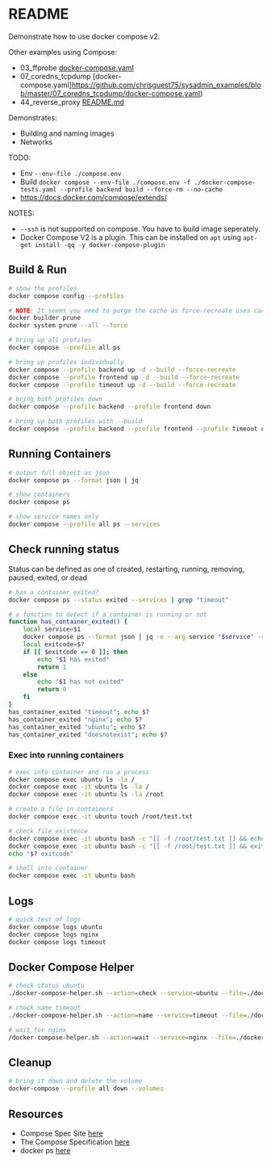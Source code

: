 # README

Demonstrate how to use docker compose v2.  

Other examples using Compose:

* 03_ffprobe [docker-compose.yaml](https://github.com/chrisguest75/mongo_examples/blob/main/03_ffprobe/docker-compose.yaml)
* 07_coredns_tcpdump [docker-compose.yaml]https://github.com/chrisguest75/sysadmin_examples/blob/master/07_coredns_tcpdump/docker-compose.yaml)
* 44_reverse_proxy [README.md](./44_reverse_proxy/README.md)  

Demonstrates:

* Building and naming images
* Networks

TODO:

* Env `--env-file ./compose.env` 
* Build `docker compose --env-file ./compose.env -f ./docker-compose-tests.yaml --profile backend build --force-rm --no-cache`
* https://docs.docker.com/compose/extends/

NOTES:

* `--ssh` is not supported on compose.  You have to build image seperately.
* Docker Compose V2 is a plugin.  This can be installed on `apt` using 
    `apt-get install -qq -y docker-compose-plugin`

## Build & Run

```sh
# show the profiles
docker compose config --profiles  

# NOTE: It seems you need to purge the cache as force-recreate uses cached layers.
docker builder prune 
docker system prune --all --force 

# bring up all profiles
docker compose --profile all ps  

# bring up profiles individually
docker compose --profile backend up -d --build --force-recreate
docker compose --profile frontend up -d --build --force-recreate
docker compose --profile timeout up -d --build --force-recreate

# bring both profiles down
docker compose --profile backend --profile frontend down

# bring up both profiles with --build
docker compose --profile backend --profile frontend --profile timeout up -d --build --force-recreate 
```

## Running Containers

```sh
# output full object as json 
docker compose ps --format json | jq              

# show containers
docker compose ps 

# show service names only 
docker compose --profile all ps --services  
```

## Check running status

Status can be defined as one of created, restarting, running, removing, paused, exited, or dead  

```sh
# has a container exited?
docker compose ps --status exited --services | grep "timeout"

# a function to detect if a container is running or not
function has_container_exited() {
    local service=$1
    docker compose ps --format json | jq -e --arg service "$service" -r '.[] | select(.Service==$service and .State=="exited")' > /dev/null
    local exitcode=$?
    if [[ $exitcode == 0 ]]; then
        echo "$1 has exited"
        return 1
    else
        echo "$1 has not exited"
        return 0
    fi
}
has_container_exited "timeout"; echo $?
has_container_exited "nginx"; echo $?
has_container_exited "ubuntu"; echo $?
has_container_exited "doesnotexist"; echo $?
```

### Exec into running containers

```sh
# exec into container and run a process
docker compose exec ubuntu ls -la /
docker compose exec -it ubuntu ls -la /   
docker compose exec -it ubuntu ls -la /root  

# create a file in containers
docker compose exec -it ubuntu touch /root/test.txt

# check file existence
docker compose exec -it ubuntu bash -c "[[ -f /root/test.txt ]] && echo 'This file exists!'"
docker compose exec -it ubuntu bash -c "[[ -f /root/test.txt ]] && exit 1"
echo "$? exitcode"

# shell into container
docker compose exec -it ubuntu bash      
```

## Logs

```sh
# quick test of logs
docker compose logs ubuntu
docker compose logs nginx
docker compose logs timeout
```

## Docker Compose Helper

```sh
# check status ubuntu
./docker-compose-helper.sh --action=check --service=ubuntu --file=./docker-compose.yaml --envfile=./compose.env

# check name timeout
./docker-compose-helper.sh --action=name --service=timeout --file=./docker-compose.yaml --envfile=./compose.env

# wait for nginx
/docker-compose-helper.sh --action=wait --service=nginx --file=./docker-compose.yaml --envfile=./compose.env
```

## Cleanup

```sh
# bring it down and delete the volume
docker-compose --profile all down --volumes
```

## Resources

* Compose Spec Site [here](https://www.compose-spec.io/)
* The Compose Specification [here](https://github.com/compose-spec/compose-spec/blob/master/spec.md)
* docker ps [here](https://docs.docker.com/engine/reference/commandline/ps/)
